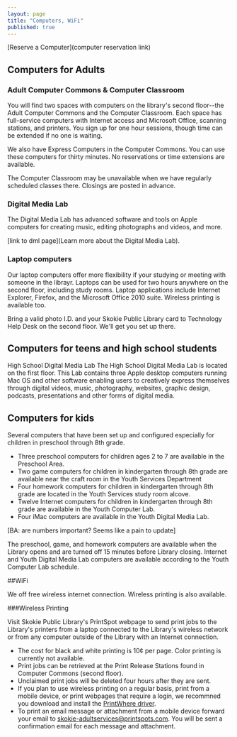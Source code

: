 ```yaml
---
layout: page
title: "Computers, WiFi"
published: true
---
```


[Reserve a Computer](computer reservation link)

## Computers for Adults

### Adult Computer Commons & Computer Classroom

You will find two spaces with computers on the library's second floor--the Adult Computer Commons and the Computer Classroom. Each space has full-service computers with Internet access and Microsoft Office, scanning stations, and printers. You sign up for one hour sessions, though time can be extended if no one is waiting. 

We also have Express Computers in the Computer Commons. You can use these computers for thirty minutes. No reservations or time extensions are available.

The Computer Classroom may be unavailable when we have regularly scheduled classes there. Closings are posted in advance. 

### Digital Media Lab

The Digital Media Lab has advanced software and tools on Apple computers for creating music, editing photographs and videos, and more.

[link to dml page](Learn more about the Digital Media Lab).

### Laptop computers

Our laptop computers offer more flexibility if your studying or meeting with someone in the librayr. Laptops can be used for two hours anywhere on the second floor, including study rooms. Laptop applications include Internet Explorer, Firefox, and the Microsoft Office 2010 suite. Wireless printing is available too.

Bring a valid photo I.D. and your Skokie Public Library card to Technology Help Desk on the second floor. We'll get you set up there. 

## Computers for teens and high school students

High School Digital Media Lab
The High School Digital Media Lab is located on the first floor. This Lab contains three Apple desktop computers running Mac OS and other software enabling users to creatively express themselves through digital videos, music, photography, websites, graphic design, podcasts, presentations and other forms of digital media.

## Computers for kids

Several computers that have been set up and configured  especially for children in preschool through 8th grade.

- Three preschool computers for children ages 2 to 7 are available in the Preschool Area.
- Two game computers for children in kindergarten through 8th grade are available near the craft room in the Youth Services Department
- Four homework computers for children in kindergarten through 8th grade are located in  the Youth Services study room alcove.
- Twelve Internet computers for children in kindergarten through 8th grade are available in the Youth Computer Lab.
- Four iMac computers are available in the Youth Digital Media Lab.

[BA: are numbers important? Seems like a pain to update]

The preschool, game, and homework computers are available when the Library opens and are turned off 15 minutes before Library closing. Internet and Youth Digital Media Lab computers are available according to the Youth Computer Lab schedule.

##WiFi

We off free wireless internet connection.  Wireless printing is also available.

###Wireless Printing

Visit Skokie Public Library's PrintSpot webpage to send print jobs to the Library's printers from a laptop connected to the Library's wireless network or from any computer outside of the Library with an Internet connection.

- The cost for black and white printing is 10¢ per page. Color printing is currently not available.
- Print jobs can be retrieved at the Print Release Stations found in Computer Commons (second floor).
- Unclaimed print jobs will be deleted four hours after they are sent.
- If you plan to use wireless printing on a regular basis, print from a mobile device, or print webpages that require a login, we recommned you download and install the [PrintWhere driver](http://www.printeron.com/services-support/downloads.html).
- To print an email message or attachment from a mobile device forward your email to [skokie-adultservices@printspots.com](skokie-adultservices@printspots.com). You will be sent a confirmation email for each message and attachment.